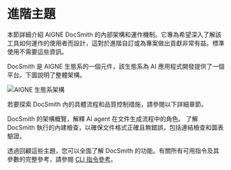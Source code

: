 # 進階主題

本節詳細介紹 AIGNE DocSmith 的內部架構和運作機制。它專為希望深入了解該工具如何運作的使用者而設計，這對於進階自訂或為專案做出貢獻非常有益。標準使用不需要這些資訊。

DocSmith 是 AIGNE 生態系的一個元件，該生態系為 AI 應用程式開發提供了一個平台。下圖說明了整體架構。

![AIGNE 生態系架構](https://docsmith.aigne.io/image-bin/uploads/def424c20bbdb3c77483894fe0e22819.png)

若要探索 DocSmith 內的具體流程和品質控制措施，請參閱以下詳細章節。

<x-cards data-columns="2">
  <x-card data-title="運作方式" data-href="/advanced/how-it-works" data-icon="lucide:cpu">
    DocSmith 的架構概覽，解釋 AI agent 在文件生成流程中的角色。
  </x-card>
  <x-card data-title="品質保證" data-href="/advanced/quality-assurance" data-icon="lucide:shield-check">
    了解 DocSmith 執行的內建檢查，以確保文件格式正確且無錯誤，包括連結檢查和圖表驗證。
  </x-card>
</x-cards>

透過回顧這些主題，您可以全面了解 DocSmith 的功能。有關所有可用指令及其參數的完整參考，請參閱 [CLI 指令參考](./cli-reference.md)。